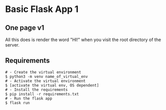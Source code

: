 # Basic Flask App 1

## One page v1

All this does is render the word "HI!" when you visit the root directory of the server.

## Requirements

```
# - Create the virtual environment
$ python3 -m venv name_of_virtual_env
# - Activate the virtual environment
$ [activate the virtual env, OS dependent]
# - Install the requirements
$ pip install -r requirements.txt
# - Run the flask app
$ flask run
```